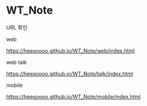 # WT_Note

URL 확인

web 

https://heesoooo.github.io/WT_Note/web/index.html

web talk

https://heesoooo.github.io/WT_Note/talk/index.html

mobile

https://heesoooo.github.io/WT_Note/mobile/index.html
